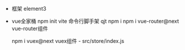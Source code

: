 - 框架 element3

- vue全家桶
    npm  init  vite   命令行脚手架    qjt 
    npm i
    npm i vue-router@next   vue-router组件


    npm i vuex@next     vuex组件
        - src/store/index.js